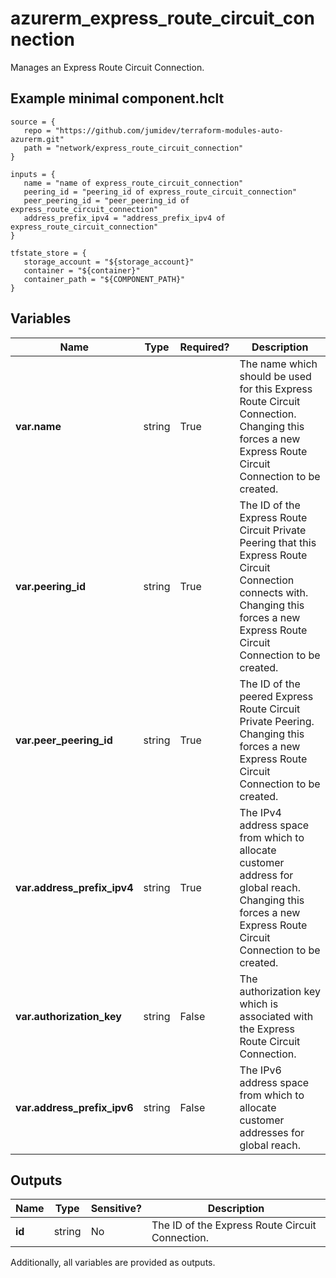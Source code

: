 # azurerm_express_route_circuit_connection

Manages an Express Route Circuit Connection.

## Example minimal component.hclt

```hcl
source = {
   repo = "https://github.com/jumidev/terraform-modules-auto-azurerm.git" 
   path = "network/express_route_circuit_connection" 
}

inputs = {
   name = "name of express_route_circuit_connection" 
   peering_id = "peering_id of express_route_circuit_connection" 
   peer_peering_id = "peer_peering_id of express_route_circuit_connection" 
   address_prefix_ipv4 = "address_prefix_ipv4 of express_route_circuit_connection" 
}

tfstate_store = {
   storage_account = "${storage_account}" 
   container = "${container}" 
   container_path = "${COMPONENT_PATH}" 
}

```

## Variables

| Name | Type | Required? |  Description |
| ---- | ---- | --------- |  ----------- |
| **var.name** | string | True | The name which should be used for this Express Route Circuit Connection. Changing this forces a new Express Route Circuit Connection to be created. | 
| **var.peering_id** | string | True | The ID of the Express Route Circuit Private Peering that this Express Route Circuit Connection connects with. Changing this forces a new Express Route Circuit Connection to be created. | 
| **var.peer_peering_id** | string | True | The ID of the peered Express Route Circuit Private Peering. Changing this forces a new Express Route Circuit Connection to be created. | 
| **var.address_prefix_ipv4** | string | True | The IPv4 address space from which to allocate customer address for global reach. Changing this forces a new Express Route Circuit Connection to be created. | 
| **var.authorization_key** | string | False | The authorization key which is associated with the Express Route Circuit Connection. | 
| **var.address_prefix_ipv6** | string | False | The IPv6 address space from which to allocate customer addresses for global reach. | 



## Outputs

| Name | Type | Sensitive? | Description |
| ---- | ---- | --------- | --------- |
| **id** | string | No  | The ID of the Express Route Circuit Connection. | 

Additionally, all variables are provided as outputs.
